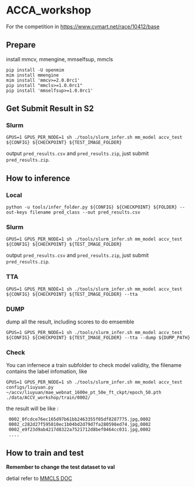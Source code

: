 # ACCA_workshop
For the competition in https://www.cvmart.net/race/10412/base


## Prepare

install mmcv, mmengine, mmselfsup, mmcls

```
pip install -U openmim
mim install mmengine
mim install 'mmcv>=2.0.0rc1'
pip install "mmcls>=1.0.0rc1"
pip install 'mmselfsup>=1.0.0rc1'
```

## Get Submit Result in S2

### Slurm

```
GPUS=1 GPUS_PER_NODE=1 sh ./tools/slurm_infer.sh mm_model accv_test ${CONFIG} ${CHECKPOINT} ${TEST_IMAGE_FOLDER}
```

output `pred_results.csv` and `pred_results.zip`, just submit `pred_results.zip`.



## How to inference 

### Local

```
python -u tools/infer_folder.py ${CONFIG} ${CHECKPOINT} ${FOLDER} --out-keys filename pred_class --out pred_results.csv
```

### Slurm

```
GPUS=1 GPUS_PER_NODE=1 sh ./tools/slurm_infer.sh mm_model accv_test ${CONFIG} ${CHECKPOINT} ${TEST_IMAGE_FOLDER}
```

output `pred_results.csv` and `pred_results.zip`, just submit `pred_results.zip`.

### TTA
```
GPUS=1 GPUS_PER_NODE=1 sh ./tools/slurm_infer.sh mm_model accv_test ${CONFIG} ${CHECKPOINT} ${TEST_IMAGE_FOLDER} --tta
```

### DUMP

dump all the result, including scores to do emsemble

```
GPUS=1 GPUS_PER_NODE=1 sh ./tools/slurm_infer.sh mm_model accv_test ${CONFIG} ${CHECKPOINT} ${TEST_IMAGE_FOLDER} --tta --dump ${DUMP_PATH}
```

### Check

You can infernece a train subfolder to check model validity, the filename contains the label infomation, like

```
GPUS=1 GPUS_PER_NODE=1 sh ./tools/slurm_infer.sh mm_model accv_test configs/liuyuan.py ~/accv/liuyuan/mae_webnat_1600e_pt_50e_ft_ckpt/epoch_50.pth ./data/ACCV_workshop/train/0002/
```

the result will be like :

```
 0002_0fcdce76ec165d97b61bb2463355f05df8287775.jpg,0002         
 0002_c282d27f595010ec1b04bd2d79d7fa280598ed74.jpg,0002       
 0002_e9f23d9ab4217d8322a7521712d8bef0464cc031.jpg,0002
 ....
```

## How to train and test

**Remember to change the test dataset to val**

detial refer to [MMCLS DOC](https://mmclassification.readthedocs.io/en/1.x/user_guides/train_test.html#training)

